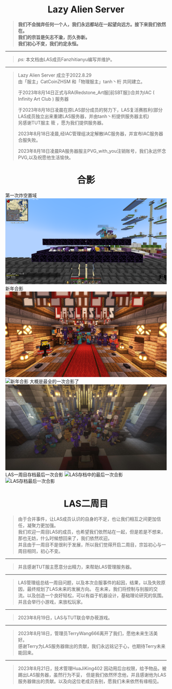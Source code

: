 # <center>**Lazy Alien Server**</center>
>  **我们不会抛弃任何一个人，我们永远都站在一起望向远方。接下来我们依然在。**  
>  **我们的宗旨是矢志不渝，历久弥新。**  
>  **我们初心不变，我们约定永恒。**
---
>*ps:*
> 本文档由LAS成员Fanzhitianyu编写并维护。
---
> Lazy Alien Server 成立于2022.8.29  
> 由「服主」CatCoinZHSM 和「物理服主」tanh丶桁 共同建立。 
> 
> 于2023年8月14日正式与RA(Redstone_Art服[前SBT服])合并为IAC ( Infinity Art Club ) 服务器
> 
> 于2023年8月18日凌晨在原LAS部分成员的努力下，LAS复活赛胜利(部分LAS成员独立出来重建LAS服务器，并由tanh丶桁提供服务器主机)  
> 另感谢TUT服主 筱 ，愿为我们提供服务器。
>
> 2023年8月18日凌晨,经IAC管理组决定解散IAC服务器，并宣布IAC服务器合服失败。
> 
> 2023年8月18日凌晨RA服务器服主PVG_with_you注销账号，我们永远怀念PVG,以及祝愿他生活愉快。
> 
# <center>**合影**</center>
第一次炸空置域
![第一次炸空置域](img/第一次炸空置域.png)
新年合影
![合影](img/合影.png)
![新年合影](img/新年合影.png)
大概是最全的一次合影了  
![大概是最全的一次合影](img/大概是最全的一次合影了.jpg)
LAS一周目存档最后一次合影
![LAS存档中的最后一次合影](img/LAS存档中的最后一次合影.png)
![LAS存档最后一次合影](img/LAS存档最后一次合影.png)

# <center>**LAS二周目**</center>
>   由于合并事件，让LAS成员认识的自身的不足，也让我们相互之间更加信任，凝聚力更加强。  
>   我们欢迎一周目LAS的成员，也希望我们依然站在一起，但是若是不想来，那也无妨，什么时候想回来了，我们依然欢迎。  
>   并且由于一周目不是很利于发展，所以我们觉得开启二周目，宗旨初心与一周目相同，初心不变。
---
>   并且感谢TUT服主愿意分出精力，来帮助LAS管理服务器。
---
>   LAS管理组总结一周目问题，以及本次合服事件的起因，结果，以及失败原因，最终规划了LAS未来的发展方向。
>   在未来，我们将控制与别服的交流。以及创造一个良好轻松，可以有益于机器设计，基础理论研究的氛围。
>   并且会举行小游戏，来放松玩家。
---
>   2023年8月19日，LAS与TUT联合举办筱游戏。
---
>   2023年8月18日，管理员TerryWang666离开了我们，愿他未来生活美好。  
>   感谢Terry为LAS服务器做出的贡献，我们永远铭记于心，也期待Terry未来能回来。
---
>   2023年8月21日，技术管理HuaJiKing402 因动用后台权限，给予物品，被踢出LAS服务器，虽然行为不妥，
>   但是我们依然怀念他，并且感谢他为LAS服务器做出的贡献。以及向这位老成员告别，愿我们未来依然有缘相见。
